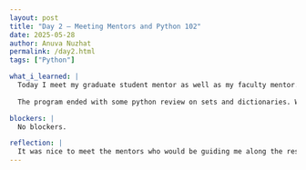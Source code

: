 ```yaml
---
layout: post
title: "Day 2 – Meeting Mentors and Python 102"
date: 2025-05-28
author: Anuva Nuzhat
permalink: /day2.html
tags: ["Python"]

what_i_learned: |
  Today I meet my graduate student mentor as well as my faculty mentor. We talked through some preliminary materials to get familiar with our research topic of RL learning and Type 1 Diabetes. I learned about the risk of comorbidity for Type 1 Diabetes and the real world data we would be looking at for the research. 
  
  The program ended with some python review on sets and dictionaries. We finished the day with a fun game. 

blockers: |
  No blockers.

reflection: |
  It was nice to meet the mentors who would be guiding me along the research project. I also found the preliminary materials quite fun! I read more on what comordability means and how RL is used in real world medical applications. I'm excited to start brainstorming ideas for the research proposal.
---
```

